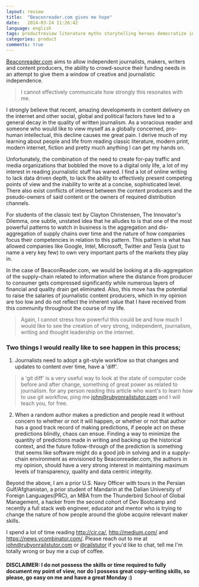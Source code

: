 ```yaml
---
layout: review
title:  "Beaconreader.com gives me hope"
date:   2014-03-24 11:26:42
language: english
tags: productreview literature myths storytelling heroes democratize information 
categories: product
comments: true
---
```


<a href="http://www.beaconreader.com" target="new">Beaconreader.com</a> aims to allow independent journalists, makers, writers and content producers, the ability to crowd-source their funding needs in an attempt to give them a window of creative and journalistic independence.  

> I cannot effectively communicate how strongly this resonates with me.

I strongly believe that recent, amazing developments in content delivery on the internet and other social, global and political factors have led to a general decay in the quality of written journalism.  As a voracious reader and someone who would like to view myself as a globally concerned, pro-human intellectual, this decline causes me great pain.  I derive much of my learning about people and life from reading classic literature, modern print, modern internet, fiction and pretty much anything I can get my hands on.  

Unfortunately, the combination of the need to create for-pay traffic and media organizations that bobbled the move to a digital only life, a lot of my interest in reading journalistic stuff has waned.  I find a lot of online writing to lack data driven depth, to lack the ability to effectively present competing points of view and the inability to write at a concise, sophisticated level.  There also exist conflicts of interest between the content producers and the pseudo-owners of said content or the owners of required distribution channels.  


For students of the classic text by Clayton Christensen, The Innovator's Dilemma, one subtle, unstated idea that he alludes to is that one of the most powerful patterns to watch in business is the aggregation and dis-aggregation of supply chains over time and the nature of how companies focus their competencies in relation to this pattern.  This pattern is what has allowed companies like Google, Intel, Microsoft, Twitter and Tesla (just to name a very key few) to own very important parts of the markets they play in.  

In the case of BeaconReader.com, we would be looking at a dis-aggregation of the supply-chain related to information where the distance from producer to consumer gets compressed significantly while numerous layers of financial and quality drain get eliminated.  Also, this move has the potential to raise the salaries of journalistic content producers, which in my opinion are too low and do not reflect the inherent value that I have received from this community throughout the course of my life.  

> Again, I cannot stress how powerful this could be and how much I would like to see the creation of very strong, independent, journalism, writing and thought leadership on the internet.

### Two things I would really like to see happen in this process;

1.  Journalists need to adopt a git-style workflow so that changes and updates to content over time, have a 'diff'.  

> a 'git diff' is a very useful way to look at the state of computer code before and after change, something of great power as related to journalism. for any person reading this article who want's to learn how to use git workflow, ping me john@rubyonrailstutor.com and I will teach you, for free. 

2.  When a random author makes a prediction and people read it without concern to whether or not it will happen, or whether or not that author has a good track record of making predictions, if people act on these predictions blindly, chaos can ensue.  Finding a way to minimize the quantity of predictions made in writing and backing up the historical context, and the future follow-through of the prediction is something that seems like software might do a good job in solving and in a supply-chain environment as envisioned by Beaconreader.com, the authors in my opinion, should have a very strong interest in maintaining maximum levels of transparency, quality and data centric integrity.


Beyond the above, I am a prior U.S. Navy Officer with tours in the Persian Gulf/Afghanistan, a prior student of Mandarin at the Dalian University of Foreign Languages(PRC), an MBA from the Thunderbird School of Global Management, a hacker from the second cohort of Dev Bootcamp and recently a full stack web engineer, educator and mentor who is trying to change the nature of how people around the globe acquire relevant maker skills.  

I spend a lot of time reading <a href="http://cir.ca/" target="new">http://cir.ca/</a>, <a href="http://medium.com/" target="new">http://medium.com/</a> and <a href="https://news.ycombinator.com/" target="new">https://news.ycombinator.com/</a>. Please reach out to me at <a href="mailto:john@rubyonrailstutor.com">john@rubyonrailstutor.com</a> or <a href="http://twitter.com/railstutor">@railstutor</a> if you'd like to chat, tell me I'm totally wrong or buy me a cup of coffee. 


#### DISCLAIMER: I do not possess the skills or time required to fully document my point of view, nor do I possess great copy-writing skills, so please, go easy on me and have a great Monday :)
